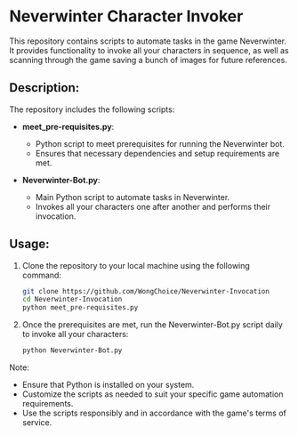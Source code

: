 # Neverwinter Character Invoker

This repository contains scripts to automate tasks in the game Neverwinter. It provides functionality to invoke all your characters in sequence, as well as scanning through the game saving a bunch of images for future references.

## Description:

The repository includes the following scripts:

- **meet_pre-requisites.py**:
  - Python script to meet prerequisites for running the Neverwinter bot.
  - Ensures that necessary dependencies and setup requirements are met.

- **Neverwinter-Bot.py**:
  - Main Python script to automate tasks in Neverwinter.
  - Invokes all your characters one after another and performs their invocation.

## Usage:

1. Clone the repository to your local machine using the following command:
   ```bash
   git clone https://github.com/WongChoice/Neverwinter-Invocation
   cd Neverwinter-Invocation
   python meet_pre-requisites.py

2. Once the prerequisites are met, run the Neverwinter-Bot.py script daily to invoke all your characters:

    ```bash
    python Neverwinter-Bot.py
    ```
Note:

- Ensure that Python is installed on your system.
- Customize the scripts as needed to suit your specific game automation requirements.
- Use the scripts responsibly and in accordance with the game's terms of service.

